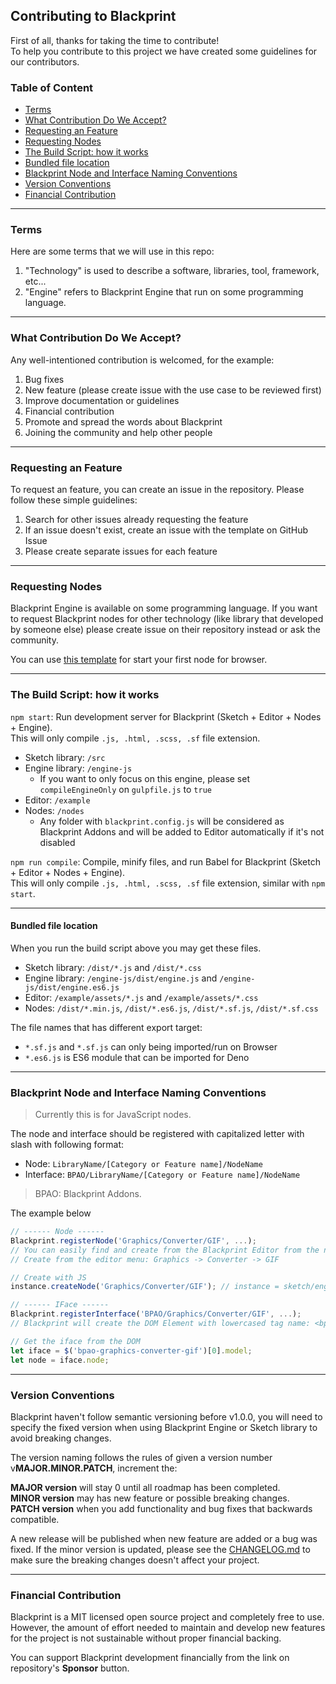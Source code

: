 ## Contributing to Blackprint
First of all, thanks for taking the time to contribute!<br>
To help you contribute to this project we have created some guidelines for our contributors.

### Table of Content
 - [Terms](#terms)
 - [What Contribution Do We Accept?](#what-contribution-do-we-accept)
 - [Requesting an Feature](#requesting-an-feature)
 - [Requesting Nodes](#requesting-nodes)
 - [The Build Script: how it works](#the-build-script-how-it-works)
 - [Bundled file location](#bundled-file-location)
 - [Blackprint Node and Interface Naming Conventions](#blackprint-node-and-interface-naming-conventions)
 - [Version Conventions](#version-conventions)
 - [Financial Contribution](#financial-contribution)

---

### Terms
Here are some terms that we will use in this repo:

1. "Technology" is used to describe a software, libraries, tool, framework, etc...
2. "Engine" refers to Blackprint Engine that run on some programming language.

---

### What Contribution Do We Accept?
Any well-intentioned contribution is welcomed, for the example:
1. Bug fixes
2. New feature (please create issue with the use case to be reviewed first)
3. Improve documentation or guidelines
4. Financial contribution
5. Promote and spread the words about Blackprint
6. Joining the community and help other people

---

### Requesting an Feature
To request an feature, you can create an issue in the repository. Please follow these simple guidelines:

1. Search for other issues already requesting the feature
2. If an issue doesn't exist, create an issue with the template on GitHub Issue
3. Please create separate issues for each feature

---

### Requesting Nodes
Blackprint Engine is available on some programming language. If you want to request Blackprint nodes for other technology (like library that developed by someone else) please create issue on their repository instead or ask the community.

You can use [this template](https://github.com/Blackprint/template-js) for start your first node for browser.

---

### The Build Script: how it works
`npm start`: Run development server for Blackprint (Sketch + Editor + Nodes + Engine).<br>
This will only compile `.js, .html, .scss, .sf` file extension.
 - Sketch library: `/src`
 - Engine library: `/engine-js`
   - If you want to only focus on this engine, please set `compileEngineOnly` on `gulpfile.js` to `true`
 - Editor: `/example`
 - Nodes: `/nodes`
   - Any folder with `blackprint.config.js` will be considered as Blackprint Addons and will be added to Editor automatically if it's not disabled

`npm run compile`: Compile, minify files, and run Babel for Blackprint (Sketch + Editor + Nodes + Engine).<br>
This will only compile `.js, .html, .scss, .sf` file extension, similar with `npm start`.

---

#### Bundled file location
When you run the build script above you may get these files.
 - Sketch library: `/dist/*.js` and `/dist/*.css`
 - Engine library: `/engine-js/dist/engine.js` and `/engine-js/dist/engine.es6.js`
 - Editor: `/example/assets/*.js` and `/example/assets/*.css`
 - Nodes: `/dist/*.min.js`, `/dist/*.es6.js`, `/dist/*.sf.js`, `/dist/*.sf.css`

The file names that has different export target:
 - `*.sf.js` and `*.sf.js` can only being imported/run on Browser
 - `*.es6.js` is ES6 module that can be imported for Deno

---

### Blackprint Node and Interface Naming Conventions
> Currently this is for JavaScript nodes.

The node and interface should be registered with capitalized letter with slash with following format:
 - Node: `LibraryName/[Category or Feature name]/NodeName`
 - Interface: `BPAO/LibraryName/[Category or Feature name]/NodeName`

> BPAO: Blackprint Addons.

The example below
```js
// ------ Node ------
Blackprint.registerNode('Graphics/Converter/GIF', ...);
// You can easily find and create from the Blackprint Editor from the node list.
// Create from the editor menu: Graphics -> Converter -> GIF

// Create with JS
instance.createNode('Graphics/Converter/GIF'); // instance = sketch/engine object

// ------ IFace ------
Blackprint.registerInterface('BPAO/Graphics/Converter/GIF', ...);
// Blackprint will create the DOM Element with lowercased tag name: <bpao-graphics-converter-gif>

// Get the iface from the DOM
let iface = $('bpao-graphics-converter-gif')[0].model;
let node = iface.node;
```

---

### Version Conventions
Blackprint haven't follow semantic versioning before v1.0.0, you will need to specify the fixed version when using Blackprint Engine or Sketch library to avoid breaking changes.

The version naming follows the rules of given a version number v**MAJOR.MINOR.PATCH**, increment the:

**MAJOR version** will stay 0 until all roadmap has been completed.<br>
**MINOR version** may has new feature or possible breaking changes.<br>
**PATCH version** when you add functionality and bug fixes that backwards compatible.<br>

A new release will be published when new feature are added or a bug was fixed. If the minor version is updated, please see the [CHANGELOG.md](https://github.com/Blackprint/Blackprint/blob/master/CHANGELOG.md) to make sure the breaking changes doesn't affect your project.

---

### Financial Contribution
Blackprint is a MIT licensed open source project and completely free to use.<br>
However, the amount of effort needed to maintain and develop new features for the project is not sustainable without proper financial backing.

You can support Blackprint development financially from the link on repository's **Sponsor** button.